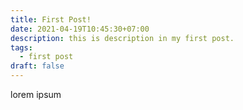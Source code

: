 ```yaml
---
title: First Post!
date: 2021-04-19T10:45:30+07:00
description: this is description in my first post.
tags:
  - first post
draft: false
---
```


lorem ipsum
